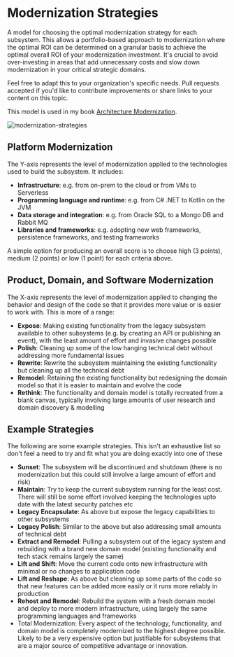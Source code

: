 # Modernization Strategies
A model for choosing the optimal modernization strategy for each subsystem. This allows a portfolio-based approach to modernization where the optimal ROI can be determined on a granular basis to achieve the optimal overall ROI of your modernization investment. It's crucial to avoid over-investing in areas that add unnecessary costs and slow down modernization in your critical strategic domains.

Feel free to adapt this to your organization's specific needs. Pull requests accepted if you'd like to contribute improvements or share links to your content on this topic.

This model is used in my book [Architecture Modernization](https://www.manning.com/books/architecture-modernization). 

![modernization-strategies](https://user-images.githubusercontent.com/692094/230796861-c8d2cd3b-aa75-4f02-a3ff-ba29e592b2f0.jpg)

## Platform Modernization

The Y-axis represents the level of modernization applied to the technologies used to build the subsystem. It includes:

- **Infrastructure**: e.g. from on-prem to the cloud or from VMs to Serverless
- **Programming language and runtime**: e.g. from C# .NET to Kotlin on the JVM
- **Data storage and integration**: e.g. from Oracle SQL to a Mongo DB and Rabbit MQ
- **Libraries and frameworks**: e.g. adopting new web frameworks, persistence frameworks, and testing frameworks

A simple option for producing an overall score is to choose high (3 points), medium (2 points) or low (1 point) for each criteria above.

## Product, Domain, and Software Modernization

The X-axis represents the level of modernization applied to changing the behavior and design of the code so that it provides more value or is easier to work with. This is more of a range:

- **Expose**: Making existing functionality from the legacy subsystem available to other subsystems (e.g. by creating an API or publishing an event), with the least amount of effort and invasive changes possible
- **Polish**: Cleaning up some of the low hanging technical debt without addressing more fundamental issues
- **Rewrite**: Rewrite the subsystem maintaining the existing functionality but cleaning up all the technical debt 
- **Remodel**: Retaining the existing functionality but redesigning the domain model so that it is easier to maintain and evolve the code 
- **Rethink**: The functionality and domain model is totally recreated from a blank canvas, typically involving large amounts of user research and domain discovery & modelling

## Example Strategies

The following are some example strategies. This isn't an exhaustive list so don't feel a need to try and fit what you are doing exactly into one of these

- **Sunset**: The subsystem will be discontinued and shutdown (there is no modernization but this could still involve a large amount of effort and risk)
- **Maintain**: Try to keep the current subsystem running for the least cost. There will still be some effort involved keeping the technologies upto date with the latest security patches etc
- **Legacy Encapsulate**: As above but expose the legacy capabilities to other subsystems
- **Legacy Polish**: Similar to the above but also addressing small amounts of technical debt
- **Extract and Remodel**: Pulling a subsystem out of the legacy system and rebuilding with a brand new domain model (existing functionality and tech stack remains largely the same)
- **Lift and Shift**: Move the current code onto new infrastructure with minimal or no changes to application code
- **Lift and Reshape**: As above but cleaning up some parts of the code so that new features can be added more easily or it runs more reliably in production
- **Rehost and Remodel**: Rebuild the system with a fresh domain model and deploy to more modern infrastructure, using largely the same programming languages and frameworks
- Total Modernization: Every aspect of the technology, functionality, and domain model is completely modernized to the highest degree possible. Likely to be a very expensive option but justifiable for subsystems that are a major source of competitive advantage or innovation.
